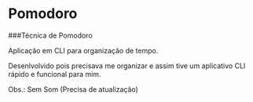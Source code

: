 # Pomodoro
###Técnica de Pomodoro

Aplicação em CLI para organização de tempo.

Desenlvolvido pois precisava me organizar e assim tive um aplicativo CLI rápido e funcional para mim.

Obs.: Sem Som (Precisa de atualização)
